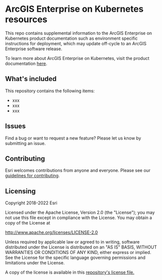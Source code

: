 # ArcGIS Enterprise on Kubernetes resources
This repo contains supplemental information to the ArcGIS Enterprise on Kubernetes product documentation such as environment specific instructions for deployment, which may update off-cycle to an ArcGIS Enterprise software release.

To learn more about ArcGIS Enterprise on Kubernetes, visit the product documentation [here](https://enterprise-k8s.arcgis.com/en/latest/deploy/kubernetes-concepts.htm/).

## What's included
This repository contains the following items:
* xxx
* xxx
* xxx

## Issues
Find a bug or want to request a new feature? Please let us know by submitting an issue.

## Contributing
Esri welcomes contributions from anyone and everyone. Please see our [guidelines for contributing](https://github.com/esri/contributing).

## Licensing
Copyright 2018-2022 Esri

Licensed under the Apache License, Version 2.0 (the "License");
you may not use this file except in compliance with the License.
You may obtain a copy of the License at

   http://www.apache.org/licenses/LICENSE-2.0

Unless required by applicable law or agreed to in writing, software
distributed under the License is distributed on an "AS IS" BASIS,
WITHOUT WARRANTIES OR CONDITIONS OF ANY KIND, either express or implied.
See the License for the specific language governing permissions and
limitations under the License.

A copy of the license is available in this [repository's license file.](https://github.com/ArcGIS/arcgis-enterprise-on-kubernetes-resources/blob/main/license.txt)
